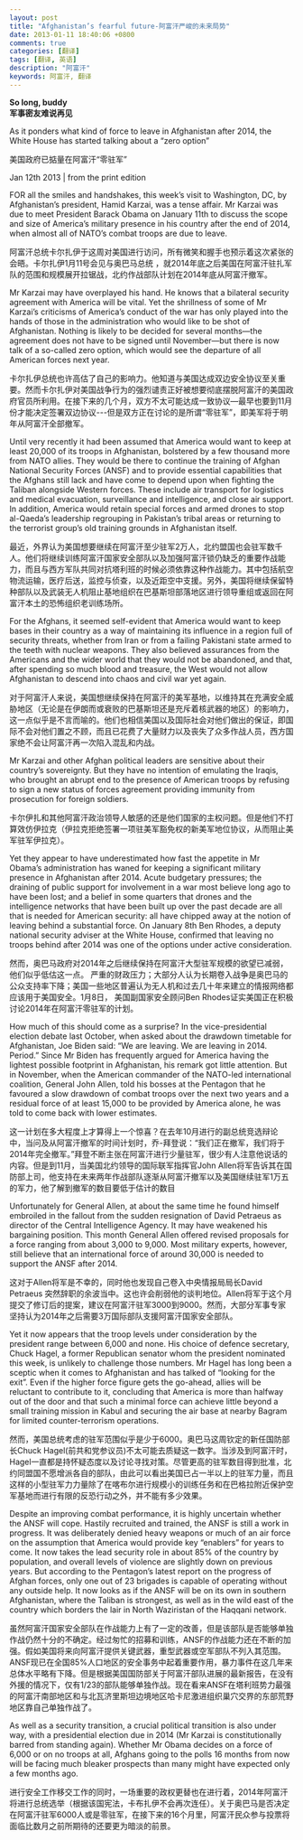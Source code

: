 ```yaml
---
layout: post
title: "Afghanistan’s fearful future-阿富汗严峻的未来局势"
date: 2013-01-11 18:40:06 +0800
comments: true
categories: [翻译]
tags: [翻译, 英语]
description: "阿富汗" 
keywords: 阿富汗, 翻译
---
```


**So long, buddy**  
**军事密友难说再见**

As it ponders what kind of force to leave in Afghanistan after 2014, the White House has started talking about a “zero option”

美国政府已掂量在阿富汗“零驻军”

<!--more-->

Jan 12th 2013 | from the print edition

FOR all the smiles and handshakes, this week’s visit to Washington, DC, by Afghanistan’s president, Hamid Karzai, was a tense affair. Mr Karzai was due to meet President Barack Obama on January 11th to discuss the scope and size of America’s military presence in his country after the end of 2014, when almost all of NATO’s combat troops are due to leave.

阿富汗总统卡尔扎伊于这周对美国进行访问，所有微笑和握手也预示着这次紧张的会晤。卡尔扎伊1月11号会见与奥巴马总统 ，就2014年底之后美国在阿富汗驻扎军队的范围和规模展开拉锯战，北约作战部队计划在2014年底从阿富汗撤军。   
                                           
Mr Karzai may have overplayed his hand. He knows that a bilateral security agreement with America will be vital. Yet the shrillness of some of Mr Karzai’s criticisms of America’s conduct of the war has only played into the hands of those in the administration who would like to be shot of Afghanistan. Nothing is likely to be decided for several months—the agreement does not have to be signed until November—but there is now talk of a so-called zero option, which would see the departure of all American forces next year.

卡尔扎伊总统也许高估了自己的影响力。他知道与美国达成双边安全协议至关重要。然而卡尔扎伊对美国战争行为的强烈谴责正好被想要彻底摆脱阿富汗的美国政府官员所利用。在接下来的几个月，双方不太可能达成一致协议—最早也要到11月份才能决定签署双边协议---但是双方正在讨论的是所谓“零驻军”，即美军将于明年从阿富汗全部撤军。

Until very recently it had been assumed that America would want to keep at least 20,000 of its troops in Afghanistan, bolstered by a few thousand more from NATO allies. They would be there to continue the training of Afghan National Security Forces (ANSF) and to provide essential capabilities that the Afghans still lack and have come to depend upon when fighting the Taliban alongside Western forces. These include air transport for logistics and medical evacuation, surveillance and intelligence, and close air support. In addition, America would retain special forces and armed drones to stop al-Qaeda’s leadership regrouping in Pakistan’s tribal areas or returning to the terrorist group’s old training grounds in Afghanistan itself.

最近，外界认为美国想要继续在阿富汗至少驻军2万人，北约盟国也会驻军数千人。他们将继续训练阿富汗国家安全部队以及加强阿富汗锁仍缺乏的重要作战能力，而且与西方军队共同对抗塔利班的时候必须依靠这种作战能力。其中包括航空物流运输，医疗后送，监控与侦查，以及近距空中支援。另外，美国将继续保留特种部队以及武装无人机阻止基地组织在巴基斯坦部落地区进行领导重组或返回在阿富汗本土的恐怖组织老训练场所。

For the Afghans, it seemed self-evident that America would want to keep bases in their country as a way of maintaining its influence in a region full of security threats, whether from Iran or from a failing Pakistani state armed to the teeth with nuclear weapons. They also believed assurances from the Americans and the wider world that they would not be abandoned, and that, after spending so much blood and treasure, the West would not allow Afghanistan to descend into chaos and civil war yet again.

对于阿富汗人来说，美国想继续保持在阿富汗的美军基地，以维持其在充满安全威胁地区（无论是在伊朗而或衰败的巴基斯坦还是充斥着核武器的地区）的影响力，这一点似乎是不言而喻的。他们也相信美国以及国际社会对他们做出的保证，即国际不会对他们置之不顾，而且已花费了大量财力以及丧失了众多作战人员，西方国家绝不会让阿富汗再一次陷入混乱和内战。

Mr Karzai and other Afghan political leaders are sensitive about their country’s sovereignty. But they have no intention of emulating the Iraqis, who brought an abrupt end to the presence of American troops by refusing to sign a new status of forces agreement providing immunity from prosecution for foreign soldiers.

卡尔伊扎和其他阿富汗政治领导人敏感的还是他们国家的主权问题。但是他们不打算效仿伊拉克（伊拉克拒绝签署一项驻美军豁免权的新美军地位协议，从而阻止美军驻军伊拉克）。

Yet they appear to have underestimated how fast the appetite in Mr Obama’s administration has waned for keeping a significant military presence in Afghanistan after 2014. Acute budgetary pressures; the draining of public support for involvement in a war most believe long ago to have been lost; and a belief in some quarters that drones and the intelligence networks that have been built up over the past decade are all that is needed for American security: all have chipped away at the notion of leaving behind a substantial force. On January 8th Ben Rhodes, a deputy national security adviser at the White House, confirmed that leaving no troops behind after 2014 was one of the options under active consideration.

然而，奥巴马政府对2014年之后继续保持在阿富汗大型驻军规模的欲望已减弱，他们似乎低估这一点。 严重的财政压力；大部分人认为长期卷入战争是奥巴马的公众支持率下降；美国一些地区普遍认为无人机和过去几十年来建立的情报网络都应该用于美国安全。1月8日， 美国副国家安全顾问Ben Rhodes证实美国正在积极讨论2014年在阿富汗零驻军的计划。

How much of this should come as a surprise? In the vice-presidential election debate last October, when asked about the drawdown timetable for Afghanistan, Joe Biden said: “We are leaving. We are leaving in 2014. Period.” Since Mr Biden has frequently argued for America having the lightest possible footprint in Afghanistan, his remark got little attention. But in November, when the American commander of the NATO-led international coalition, General John Allen, told his bosses at the Pentagon that he favoured a slow drawdown of combat troops over the next two years and a residual force of at least 15,000 to be provided by America alone, he was told to come back with lower estimates.

这一计划在多大程度上才算得上一个惊喜？在去年10月进行的副总统竞选辩论中，当问及从阿富汗撤军的时间计划时，乔-拜登说：“我们正在撤军，我们将于2014年完全撤军。”拜登不断主张在阿富汗进行少量驻军，很少有人注意他说话的内容。但是到11月，当美国北约领导的国际联军指挥官John Allen将军告诉其在国防部上司，他支持在未来两年作战部队逐渐从阿富汗撤军以及美国继续驻军1万五的军力，他了解到撤军的数目要低于估计的数目

Unfortunately for General Allen, at about the same time he found himself embroiled in the fallout from the sudden resignation of David Petraeus as director of the Central Intelligence Agency. It may have weakened his bargaining position. This month General Allen offered revised proposals for a force ranging from about 3,000 to 9,000. Most military experts, however, still believe that an international force of around 30,000 is needed to support the ANSF after 2014.

这对于Allen将军是不幸的，同时他也发现自己卷入中央情报局局长David Petraeus 突然辞职的余波当中。这也许会削弱他的谈判地位。Allen将军于这个月提交了修订后的提案，建议在阿富汗驻军3000到9000。然而，大部分军事专家坚持认为2014年之后需要3万国际部队支援阿富汗国家安全部队。

Yet it now appears that the troop levels under consideration by the president range between 6,000 and none. His choice of defence secretary, Chuck Hagel, a former Republican senator whom the president nominated this week, is unlikely to challenge those numbers. Mr Hagel has long been a sceptic when it comes to Afghanistan and has talked of “looking for the exit”. Even if the higher force figure gets the go-ahead, allies will be reluctant to contribute to it, concluding that America is more than halfway out of the door and that such a minimal force can achieve little beyond a small training mission in Kabul and securing the air base at nearby Bagram for limited counter-terrorism operations.

然而，美国总统考虑的驻军范围似乎是少于6000。奥巴马这周钦定的新任国防部长Chuck Hagel(前共和党参议员)不太可能去质疑这一数字。当涉及到阿富汗时，Hagel一直都是持怀疑态度以及讨论寻找对策。尽管更高的驻军数目得到批准，北约同盟国不愿增派各自的部队，由此可以看出美国已占一半以上的驻军力量，而且这样的小型驻军力力量除了在喀布尔进行规模小的训练任务和在巴格拉附近保护空军基地而进行有限的反恐行动之外，并不能有多少效果。

Despite an improving combat performance, it is highly uncertain whether the ANSF will cope. Hastily recruited and trained, the ANSF is still a work in progress. It was deliberately denied heavy weapons or much of an air force on the assumption that America would provide key “enablers” for years to come. It now takes the lead security role in about 85% of the country by population, and overall levels of violence are slightly down on previous years. But according to the Pentagon’s latest report on the progress of Afghan forces, only one out of 23 brigades is capable of operating without any outside help. It now looks as if the ANSF will be on its own in southern Afghanistan, where the Taliban is strongest, as well as in the wild east of the country which borders the lair in North Waziristan of the Haqqani network.

虽然阿富汗国家安全部队在作战能力上有了一定的改善，但是该部队是否能够单独作战仍然十分的不确定。经过匆忙的招募和训练，ANSF的作战能力还在不断的加强。假如美国将来向阿富汗提供关键武器，重型武器或空军部队不列入其范围。ANSF现已在全国85%人口地区的安全事务中起着重要作用，暴力事件在这几年来总体水平略有下降。但是根据美国国防部关于阿富汗部队进展的最新报告，在没有外援的情况下，仅有1/23的部队能够单独作战。现在看来ANSF在塔利班势力最强的阿富汗南部地区和与北瓦济里斯坦边境地区哈卡尼激进组织巢穴交界的东部荒野地区靠自己单独作战了。

As well as a security transition, a crucial political transition is also under way, with a presidential election due in 2014 (Mr Karzai is constitutionally barred from standing again). Whether Mr Obama decides on a force of 6,000 or on no troops at all, Afghans going to the polls 16 months from now will be facing much bleaker prospects than many might have expected only a few months ago.

进行安全工作移交工作的同时，一场重要的政权更替也在进行着，2014年阿富汗将进行总统选举（根据该国宪法，卡布扎伊不会再次连任）。关于奥巴马是否决定在阿富汗驻军6000人或是零驻军，在接下来的16个月里，阿富汗民众参与投票将面临比数月之前所期待的还要更为暗淡的前景。
